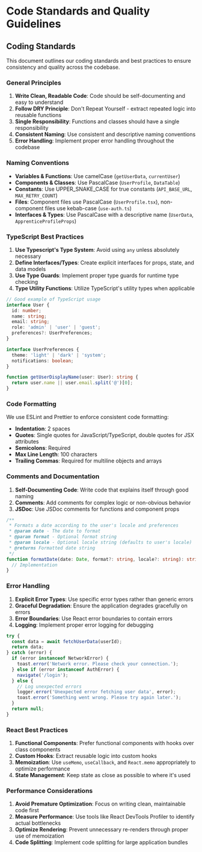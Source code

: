 # Code Standards and Quality Guidelines

## Coding Standards

This document outlines our coding standards and best practices to ensure consistency and quality across the codebase.

### General Principles

1. **Write Clean, Readable Code**: Code should be self-documenting and easy to understand
2. **Follow DRY Principle**: Don't Repeat Yourself - extract repeated logic into reusable functions
3. **Single Responsibility**: Functions and classes should have a single responsibility
4. **Consistent Naming**: Use consistent and descriptive naming conventions
5. **Error Handling**: Implement proper error handling throughout the codebase

### Naming Conventions

- **Variables & Functions**: Use camelCase (`getUserData`, `currentUser`)
- **Components & Classes**: Use PascalCase (`UserProfile`, `DataTable`)
- **Constants**: Use UPPER_SNAKE_CASE for true constants (`API_BASE_URL`, `MAX_RETRY_COUNT`)
- **Files**: Component files use PascalCase (`UserProfile.tsx`), non-component files use kebab-case (`use-auth.ts`)
- **Interfaces & Types**: Use PascalCase with a descriptive name (`UserData`, `ApprenticeProfileProps`)

### TypeScript Best Practices

1. **Use Typescript's Type System**: Avoid using `any` unless absolutely necessary
2. **Define Interfaces/Types**: Create explicit interfaces for props, state, and data models
3. **Use Type Guards**: Implement proper type guards for runtime type checking
4. **Type Utility Functions**: Utilize TypeScript's utility types when applicable

```typescript
// Good example of TypeScript usage
interface User {
  id: number;
  name: string;
  email: string;
  role: 'admin' | 'user' | 'guest';
  preferences?: UserPreferences;
}

interface UserPreferences {
  theme: 'light' | 'dark' | 'system';
  notifications: boolean;
}

function getUserDisplayName(user: User): string {
  return user.name || user.email.split('@')[0];
}
```

### Code Formatting

We use ESLint and Prettier to enforce consistent code formatting:

- **Indentation**: 2 spaces
- **Quotes**: Single quotes for JavaScript/TypeScript, double quotes for JSX attributes
- **Semicolons**: Required
- **Max Line Length**: 100 characters
- **Trailing Commas**: Required for multiline objects and arrays

### Comments and Documentation

1. **Self-Documenting Code**: Write code that explains itself through good naming
2. **Comments**: Add comments for complex logic or non-obvious behavior
3. **JSDoc**: Use JSDoc comments for functions and component props

```typescript
/**
 * Formats a date according to the user's locale and preferences
 * @param date - The date to format
 * @param format - Optional format string
 * @param locale - Optional locale string (defaults to user's locale)
 * @returns Formatted date string
 */
function formatDate(date: Date, format?: string, locale?: string): string {
  // Implementation
}
```

### Error Handling

1. **Explicit Error Types**: Use specific error types rather than generic errors
2. **Graceful Degradation**: Ensure the application degrades gracefully on errors
3. **Error Boundaries**: Use React error boundaries to contain errors
4. **Logging**: Implement proper error logging for debugging

```typescript
try {
  const data = await fetchUserData(userId);
  return data;
} catch (error) {
  if (error instanceof NetworkError) {
    toast.error('Network error. Please check your connection.');
  } else if (error instanceof AuthError) {
    navigate('/login');
  } else {
    // Log unexpected errors
    logger.error('Unexpected error fetching user data', error);
    toast.error('Something went wrong. Please try again later.');
  }
  return null;
}
```

### React Best Practices

1. **Functional Components**: Prefer functional components with hooks over class components
2. **Custom Hooks**: Extract reusable logic into custom hooks
3. **Memoization**: Use `useMemo`, `useCallback`, and `React.memo` appropriately to optimize performance
4. **State Management**: Keep state as close as possible to where it's used

### Performance Considerations

1. **Avoid Premature Optimization**: Focus on writing clean, maintainable code first
2. **Measure Performance**: Use tools like React DevTools Profiler to identify actual bottlenecks
3. **Optimize Rendering**: Prevent unnecessary re-renders through proper use of memoization
4. **Code Splitting**: Implement code splitting for large application bundles
